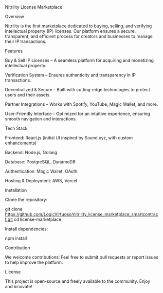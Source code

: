 Nitrility License Marketplace

Overview

Nitrility is the first marketplace dedicated to buying, selling, and verifying intellectual property (IP) licenses. Our platform ensures a secure, transparent, and efficient process for creators and businesses to manage their IP transactions.

Features

Buy & Sell IP Licenses – A seamless platform for acquiring and monetizing intellectual property.

Verification System – Ensures authenticity and transparency in IP transactions.

Decentralized & Secure – Built with cutting-edge technologies to protect users and their assets.

Partner Integrations – Works with Spotify, YouTube, Magic Wallet, and more.

User-Friendly Interface – Optimized for an intuitive experience, ensuring smooth navigation and interactions.

Tech Stack

Frontend: React.js (initial UI inspired by Sound.xyz, with custom enhancements)

Backend: Node.js, Golang

Database: PostgreSQL, DynamoDB

Authentication: Magic Wallet, OAuth

Hosting & Deployment: AWS, Vercel

Installation

Clone the repository:

git clone https://github.com/LogicVirtuoso/nitrility_license_marketplace_smartcontract.git cd license-marketplace

Install dependencies:

npm install

Contribution

We welcome contributions! Feel free to submit pull requests or report issues to help improve the platform.

License

This project is open-source and freely available to the community. Enjoy and innovate!
